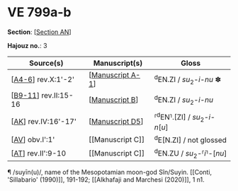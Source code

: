 # VE 799a-b

**Section**: [[Section AN]]

**Hajouz no.**: 3

|       Source(s)        |   Manuscript(s)    |                  Gloss                   |
| ---------------------- | ------------------ | ---------------------------------------- |
| [[A4-6]] rev.X:1'-2'   | [[Manuscript A-1]] | <sup>d</sup>EN.ZI / *su*<sub>2</sub>-*i-nu* ✽       |
| [[B9-11]] rev.II:15-16 | [[Manuscript B]]   | <sup>d</sup>EN.ZI / *su*<sub>2</sub>-*i-nu*         |
| [[AK]] rev.IV:16'-17'  | [[Manuscript D5]]  | ⸢<sup>d</sup>EN⸣.[ZI] / *su*<sub>2</sub>-*i-n*[*u*] |
| [[AV]] obv.I':1'       | [[Manuscript C]]   | <sup>d</sup>E[N.ZI] / not glossed        |
| [[AT]] rev.II':9-10    | [[Manuscript C]]   | <sup>d</sup>EN.ZU / *su*<sub>2</sub>-⸢*i*⸣-[*nu*] |

¶ /suyīn(u)/, name of the Mesopotamian moon-god Sîn/Suyin. [[Conti, 'Sillabario' (1990)]], 191-192; [[Alkhafaji and Marchesi (2020)]], 1 n1.

[//begin]: # "Autogenerated link references for markdown compatibility"
[Section AN]: <Section AN> "Section AN"
[A4-6]: A4-6 "MEE 4, 4 + MEE 4, 5 + MEE 4, 6 = TM.75.G.2000+TM.75.G.2005+TM.75.G.2006"
[Manuscript A-1]: <Manuscript A-1> "Manuscript A-1"
[B9-11]: B9-11 "MEE 4, 9 + MEE 4, 10 + MEE 4, 11 = TM.75.G.2004+TM.75.G.2001+TM.75.G.2003"
[Manuscript B]: <Manuscript B> "Manuscript B"
[AK]: AK "MEE 4, 47 + MEE 4, 48 = TM.75.G.1825+TM.75.G.3131"
[Manuscript D5]: <Manuscript D5> "Manuscript D5"
[AV]: AV "MEE 4 59 = TM.75.G.11244"
[AT]: AT "MEE 4 57 = TM.75.G.3171"
[//end]: # "Autogenerated link references"